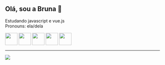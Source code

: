 ## Olá, sou a Bruna 👋


Estudando javascript e vue.js <br>
Pronouns: ela/dela

<!-- <div>
 <img src="https://github-readme-stats.vercel.app/api?username=BrunaDamazia&theme=github_dark&show_icons=true)">
 <img src="https://github-readme-stats.vercel.app/api/top-langs/?username=BrunaDamazia&theme=github_dark&show_icons=true)">
</div> -->

<div style="display: inline_block">
  <img heigh="30" width="40" src="https://cdn.jsdelivr.net/gh/devicons/devicon/icons/html5/html5-original.svg">
  <img heigh="30" width="40" src="https://cdn.jsdelivr.net/gh/devicons/devicon/icons/css3/css3-original.svg">
  <img heigh="30" width="40" src="https://cdn.jsdelivr.net/gh/devicons/devicon/icons/javascript/javascript-original.svg">
  <img heigh="30" width="40" src="https://cdn.jsdelivr.net/gh/devicons/devicon/icons/bootstrap/bootstrap-original.svg">
  <img heigh="30" width="40" src="https://cdn.jsdelivr.net/gh/devicons/devicon/icons/vuejs/vuejs-original.svg">
</div>

<hr>

<div>
<img src="https://img.shields.io/badge/LinkedIn-0077B5?style=for-the-badge&logo=linkedin&logoColor=white" href="">
</div>
